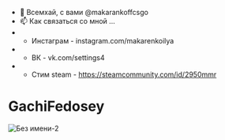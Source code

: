 - 👋 Всемхай, с вами @makarankoffcsgo
- 📫 Как связаться со мной ...
- * Инстаграм - instagram.com/makarenkoilya
- * ВК  - vk.com/settings4
- * Стим steam - https://steamcommunity.com/id/2950mmr

# GachiFedosey
![Без имени-2](https://user-images.githubusercontent.com/82926839/118765745-cc1ef080-b87b-11eb-9da1-35f9e3bd16a1.jpg)

<!---
makarankoffcsgo/makarankoffcsgo is a ✨ special ✨ repository because its `README.md` (this file) appears on your GitHub profile.
You can click the Preview link to take a look at your changes.
--->
